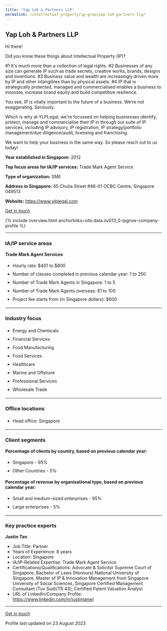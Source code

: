 ```yaml
---
title: 'Yap Loh & Partners LLP'
permalink: /intellectual-property/ip-grow/yap-loh-partners-llp/
---
```


## Yap Loh & Partners LLP

Hi there! 

Did you know these things about Intellectual Property (IP)?

#1 It's much more than a collection of legal rights.
#2 Businesses of any size can generate IP such as trade secrets, creative works, brands, designs and inventions.
#3 Business value and wealth are increasingly driven more by IP and other intangibles than by physical assets.
#4 IP that is strategically protected, managed and commercialised enables a business to innovate, increase brand equity and build competitive resilience. 

You see, IP is vitally important to the future of a business. We're not exaggerating. Seriously. 

Which is why at YLPLegal, we're focussed on helping businesses identify, protect, manage and commercialise their IP in through our suite of IP services, including IP advisory, IP registration, IP strategy/portfolio management/due diligence/audit, licensing and franchising. 

We want to help your business in the same way. So please reach out to us today!

<b>Year established in Singapore:</b> 2012

<b>Top focus areas for IA/IP services:</b> Trade Mark Agent Service

<b>Type of organization:</b> SME

<b>Address in Singapore:</b> 65 Chulia Street #46-01 OCBC Centre, Singapore 049513

<b>Website:</b> <a href='https://www.ylplegal.com'>https://www.ylplegal.com</a>

<a class='btn' href='https://form.gov.sg/643f50203b2d450011a60640' target='_blank' rel='noopener'>Get in touch</a>

{% include overview.html anchorlinks=site.data.ov013_0-ipgrow-company-profile %}

---
<a name='ip-related-service-areas'></a>
### IA/IP service areas

**Trade Mark Agent Services**

<ul>
<li style='line-height: 27px; margin: 0px 0px !important'>Hourly rate:  $401 to $800</li>
<li style='line-height: 27px; margin: 0px 0px !important'>Number of classes completed in previous calendar year: 1 to 250</li>
<li style='line-height: 27px; margin: 0px 0px !important'>Number of Trade Mark Agents in Singapore: 1 to 5</li>
<li style='line-height: 27px; margin: 0px 0px !important'>Number of Trade Mark Agents overseas: 61 to 100</li>
<li style='line-height: 27px; margin: 0px 0px !important'>Project fee starts from (in Singapore dollars):  $600</li>
</ul>

---
<a name='industry-focus'></a>
### Industry focus

<ul><li style='line-height: 27px; margin: 0px 0px !important'> Energy and Chemicals</li><li style='line-height: 27px; margin: 0px 0px !important'>Financial Services</li><li style='line-height: 27px; margin: 0px 0px !important'>Food Manufacturing</li><li style='line-height: 27px; margin: 0px 0px !important'>Food Services</li><li style='line-height: 27px; margin: 0px 0px !important'>Healthcare</li><li style='line-height: 27px; margin: 0px 0px !important'>Marine and Offshore</li><li style='line-height: 27px; margin: 0px 0px !important'>Professional Services</li><li style='line-height: 27px; margin: 0px 0px !important'>Wholesale Trade</li></ul>

---
<a name='office-locations'></a>
### Office locations

<ul><li style='line-height: 27px; margin: 0px 0px !important'> Head office: Singapore</li></ul>

---
<a name='client-segments'></a>
### Client segments

**Percentage of clients by country, based on previous calendar year:**

<ul><li style='line-height: 27px; margin: 0px 0px !important'> Singapore - 95%	</li><li style='line-height: 27px; margin: 0px 0px !important'>Other Countries - 5%</li></ul>

**Percentage of revenue by organisational type, based on previous calendar year:**

<ul><li style='line-height: 27px; margin: 0px 0px !important'> Small and medium-sized enterprises - 95%</li><li style='line-height: 27px; margin: 0px 0px !important'>Large enterprises - 5%</li></ul>

---
<a name='key-practice-experts'></a>
### Key practice experts

**Justin Tan**

- Job Title: Partner
- Years of Experience: 8 years
- Location: Singapore
- IA/IP-Related Expertise: Trade Mark Agent Service
- Certifications/Qualifications: Advocate & Solicitor Supreme Court of Singapore, Bachelor of Laws (Honours) National University of Singapore, Master of IP & Innovation Management from Singapore University of Social Sciences, Singapore Certified Management Consultant (Tuv Sud)(TR 43), Certified Patent Valuation Analyst
- URL of LinkedIn/Company Profile: <a href="https://www.linkedin.com/in/justintanwl" target="_blank" rel="noopener">https://www.linkedin.com/in/justintanwl</a>

---
<p>
<a class='btn' href='https://form.gov.sg/643f50203b2d450011a60640' target='_blank' rel='noopener'>Get in touch</a>
</p>
Profile last updated on 23 August 2023
